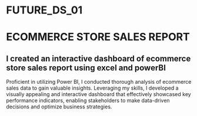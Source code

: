 # FUTURE_DS_01
# ECOMMERCE STORE SALES REPORT
## I created an interactive dashboard of ecommerce store sales report using excel and powerBI
Proficient in utilizing Power BI, I conducted thorough analysis of ecommerce sales data to gain valuable insights. Leveraging my skills, I developed a visually appealing and interactive dashboard that effectively showcased key performance indicators, enabling stakeholders to make data-driven decisions and optimize business strategies.
